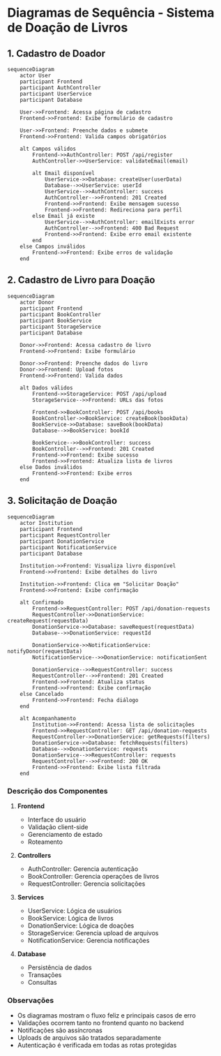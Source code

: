# Diagramas de Sequência - Sistema de Doação de Livros

## 1. Cadastro de Doador

```mermaid
sequenceDiagram
    actor User
    participant Frontend
    participant AuthController
    participant UserService
    participant Database

    User->>Frontend: Acessa página de cadastro
    Frontend->>Frontend: Exibe formulário de cadastro

    User->>Frontend: Preenche dados e submete
    Frontend->>Frontend: Valida campos obrigatórios

    alt Campos válidos
        Frontend->>AuthController: POST /api/register
        AuthController->>UserService: validateEmail(email)
        
        alt Email disponível
            UserService->>Database: createUser(userData)
            Database-->>UserService: userId
            UserService-->>AuthController: success
            AuthController-->>Frontend: 201 Created
            Frontend->>Frontend: Exibe mensagem sucesso
            Frontend->>Frontend: Redireciona para perfil
        else Email já existe
            UserService-->>AuthController: emailExists error
            AuthController-->>Frontend: 400 Bad Request
            Frontend->>Frontend: Exibe erro email existente
        end
    else Campos inválidos
        Frontend->>Frontend: Exibe erros de validação
    end
```

## 2. Cadastro de Livro para Doação

```mermaid
sequenceDiagram
    actor Donor
    participant Frontend
    participant BookController
    participant BookService
    participant StorageService
    participant Database

    Donor->>Frontend: Acessa cadastro de livro
    Frontend->>Frontend: Exibe formulário

    Donor->>Frontend: Preenche dados do livro
    Donor->>Frontend: Upload fotos
    Frontend->>Frontend: Valida dados

    alt Dados válidos
        Frontend->>StorageService: POST /api/upload
        StorageService-->>Frontend: URLs das fotos

        Frontend->>BookController: POST /api/books
        BookController->>BookService: createBook(bookData)
        BookService->>Database: saveBook(bookData)
        Database-->>BookService: bookId

        BookService-->>BookController: success
        BookController-->>Frontend: 201 Created
        Frontend->>Frontend: Exibe sucesso
        Frontend->>Frontend: Atualiza lista de livros
    else Dados inválidos
        Frontend->>Frontend: Exibe erros
    end
```

## 3. Solicitação de Doação

```mermaid
sequenceDiagram
    actor Institution
    participant Frontend
    participant RequestController
    participant DonationService
    participant NotificationService
    participant Database

    Institution->>Frontend: Visualiza livro disponível
    Frontend->>Frontend: Exibe detalhes do livro

    Institution->>Frontend: Clica em "Solicitar Doação"
    Frontend->>Frontend: Exibe confirmação

    alt Confirmado
        Frontend->>RequestController: POST /api/donation-requests
        RequestController->>DonationService: createRequest(requestData)
        DonationService->>Database: saveRequest(requestData)
        Database-->>DonationService: requestId

        DonationService->>NotificationService: notifyDonor(requestData)
        NotificationService-->>DonationService: notificationSent

        DonationService-->>RequestController: success
        RequestController-->>Frontend: 201 Created
        Frontend->>Frontend: Atualiza status
        Frontend->>Frontend: Exibe confirmação
    else Cancelado
        Frontend->>Frontend: Fecha diálogo
    end

    alt Acompanhamento
        Institution->>Frontend: Acessa lista de solicitações
        Frontend->>RequestController: GET /api/donation-requests
        RequestController->>DonationService: getRequests(filters)
        DonationService->>Database: fetchRequests(filters)
        Database-->>DonationService: requests
        DonationService-->>RequestController: requests
        RequestController-->>Frontend: 200 OK
        Frontend->>Frontend: Exibe lista filtrada
    end
```

### Descrição dos Componentes

1. **Frontend**
   - Interface do usuário
   - Validação client-side
   - Gerenciamento de estado
   - Roteamento

2. **Controllers**
   - AuthController: Gerencia autenticação
   - BookController: Gerencia operações de livros
   - RequestController: Gerencia solicitações

3. **Services**
   - UserService: Lógica de usuários
   - BookService: Lógica de livros
   - DonationService: Lógica de doações
   - StorageService: Gerencia upload de arquivos
   - NotificationService: Gerencia notificações

4. **Database**
   - Persistência de dados
   - Transações
   - Consultas

### Observações

- Os diagramas mostram o fluxo feliz e principais casos de erro
- Validações ocorrem tanto no frontend quanto no backend
- Notificações são assíncronas
- Uploads de arquivos são tratados separadamente
- Autenticação é verificada em todas as rotas protegidas